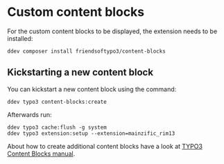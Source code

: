 # Custom content blocks

For the custom content blocks to be displayed, the extension needs to be installed:

```
ddev composer install friendsoftypo3/content-blocks
```

## Kickstarting a new content block

You can kickstart a new content block using the command:

```
ddev typo3 content-blocks:create
```

Afterwards run:

```
ddev typo3 cache:flush -g system
ddev typo3 extension:setup --extension=mainzific_rim13
```

About how to create additional content blocks have a look at
[TYPO3 Content Blocks manual](https://docs.typo3.org/permalink/friendsoftypo3-content-blocks:start).
